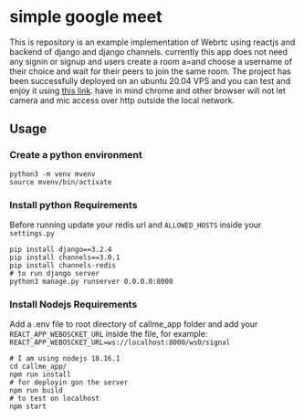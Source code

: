 # simple google meet
This is repository is an example implementation of Webrtc using reactjs and backend of django and django channels. currently this app does not need any signin or signup and users create a room a=and choose a username of their choice and wait for their peers to join the same room.
The project has been successfully deployed on an ubuntu 20.04 VPS and you can test and enjoy it using [this link](https://callme.icanapp.name/). have in mind chrome and other browser will not let camera and mic access over http outside the local network.

## Usage

### Create a python environment
```
python3 -m venv mvenv
source mvenv/bin/activate
```
### Install python Requirements
Before running update your redis url and ```ALLOWED_HOSTS``` inside your ```settings.py```
```
pip install django==3.2.4   
pip install channels==3.0.1
pip install channels-redis
# to run django server
python3 manage.py runserver 0.0.0.0:8000
```

### Install Nodejs Requirements
Add a .env file to root directory of callme_app folder and add your ```REACT_APP_WEBOSCKET_URL``` inside the file, for example: ```REACT_APP_WEBOSCKET_URL=ws://localhost:8000/ws0/signal```

```
# I am using nodejs 18.16.1
cd callme_app/
npm run install
# for deployin gon the server
npm run build
# to test on localhost
npm start
```


